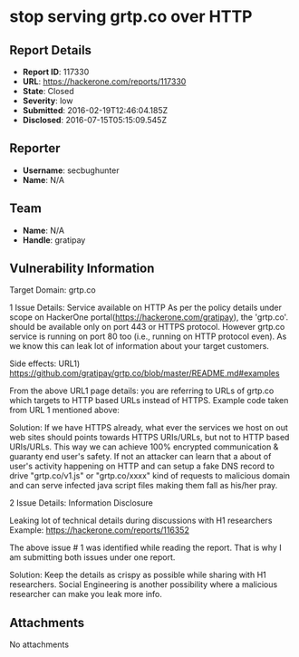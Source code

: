 # stop serving grtp.co over HTTP

## Report Details
- **Report ID**: 117330
- **URL**: https://hackerone.com/reports/117330
- **State**: Closed
- **Severity**: low
- **Submitted**: 2016-02-19T12:46:04.185Z
- **Disclosed**: 2016-07-15T05:15:09.545Z

## Reporter
- **Username**: secbughunter
- **Name**: N/A

## Team
- **Name**: N/A
- **Handle**: gratipay

## Vulnerability Information
Target Domain: grtp.co

1 Issue Details: Service available on HTTP
As per the policy details under scope on HackerOne portal(https://hackerone.com/gratipay), the 'grtp.co'. should be available only on port 443 or HTTPS protocol. However grtp.co service is running on port 80 too (i.e., running on HTTP protocol even). As we know this can leak lot of information about your target customers.

Side effects:
URL1) https://github.com/gratipay/grtp.co/blob/master/README.md#examples

From the above URL1 page details: you are referring to URLs of grtp.co which targets to HTTP based URLs instead of HTTPS.
Example code taken from URL 1 mentioned above:
<script data-gratipay-username="rummik"
  data-gratipay-widget="button"
  src="//grtp.co/v1.js" async></script>


Solution: If we have HTTPS already, what ever the services we host on out web sites should points towards HTTPS URIs/URLs, but not to HTTP based URIs/URLs. This way we can achieve 100% encrypted communication & guaranty end user's safety. If not an attacker can learn that a about of user's activity happening on HTTP and can setup a fake DNS record to drive "grtp.co/v1.js" or "grtp.co/xxxx" kind of requests to malicious domain and can serve infected java script files making them fall as his/her pray.

2 Issue Details: Information Disclosure

Leaking lot of technical details during discussions with H1 researchers
Example: https://hackerone.com/reports/116352

The above issue # 1 was identified while reading the report. That is why I am submitting both issues under one report.

Solution: Keep the details as crispy as possible while sharing with H1 researchers. Social Engineering is another possibility where a malicious researcher can make you leak more info.


## Attachments
No attachments
